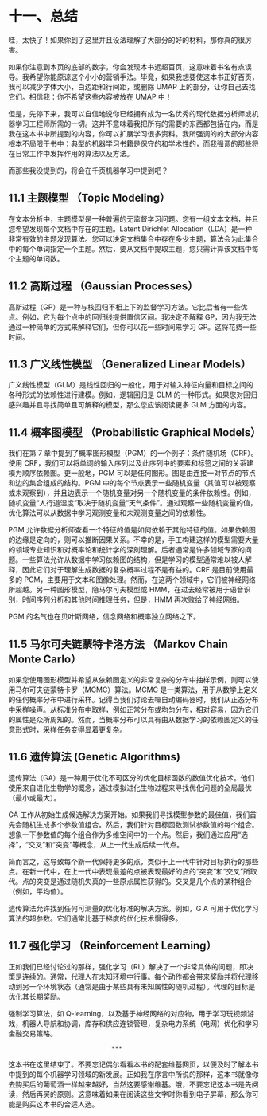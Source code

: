 # 十一、总结

哇，太快了！如果你到了这里并且设法理解了大部分的好的材料，那你真的很厉害。

如果你注意到本页的底部的数字，你会发现本书远超百页，这意味着书名有点误导。我希望你能原谅这个小小的营销手法。毕竟，如果我想要使这本书正好百页，我可以减少字体大小，白边距和行间距，或删除 UMAP 上的部分，让你自己去找它们。相信我：你不希望这些内容被放在 UMAP 中！

但是，先停下来，我可以自信地说你已经拥有成为一名优秀的现代数据分析师或机器学习工程师所需的一切。这并不意味着我把所有的需要的东西都包括在内，而是我在这本书中所提到的内容，你可以扩展学习很多资料。我所强调的的大部分内容根本不局限于书中：典型的机器学习书籍是保守的和学术性的，而我强调的那些将在日常工作中发挥作用的算法以及方法。

而那些我没提到的，将会在千页机器学习中提到吧？

## 11.1 主题模型 （Topic Modeling）

在文本分析中，主题模型是一种普遍的无监督学习问题。您有一组文本文档，并且您希望发现每个文档中存在的主题。Latent Dirichlet Allocation（LDA）是一种非常有效的主题发现算法。您可以决定文档集合中存在多少主题，算法会为此集合中的每个单词指定一个主题。然后，要从文档中提取主题，您只需计算该文档中每个主题的单词数。

## 11.2 高斯过程 （Gaussian Processes）

高斯过程（GP）是一种与核回归不相上下的监督学习方法。它比后者有一些优点。例如，它为每个点中的回归线提供置信区间。我决定不解释 GP，因为我无法通过一种简单的方式来解释它们，但你可以花一些时间来学习 GP。这将花费一些时间。

## 11.3 广义线性模型 （Generalized Linear Models）

广义线性模型（GLM）是线性回归的一般化，用于对输入特征向量和目标之间的各种形式的依赖性进行建模。例如，逻辑回归是 GLM 的一种形式。如果您对回归感兴趣并且寻找简单且可解释的模型，那么您应该阅读更多 GLM 方面的内容。

## 11.4 概率图模型 （Probabilistic Graphical Models）

我们在第 7 章中提到了概率图形模型（PGM）的一个例子：条件随机场（CRF）。使用 CRF，我们可以将单词的输入序列以及此序列中的要素和标签之间的关系建模为顺序依赖图。更一般地，PGM 可以是任何图形。图是由连接一对节点的节点和边的集合组成的结构。PGM 中的每个节点表示一些随机变量（其值可以被观察或未观察到），并且边表示一个随机变量对另一个随机变量的条件依赖性。例如，随机变量“人行道湿度”取决于随机变量“天气条件”。通过观察一些随机变量的值，优化算法可以从数据中学习观测变量和未观测变量之间的依赖性。

PGM 允许数据分析师查看一个特征的值是如何依赖于其他特征的值。如果依赖图的边缘是定向的，则可以推断因果关系。不幸的是，手工构建这样的模型需要大量的领域专业知识和对概率论和统计学的深刻理解。后者通常是许多领域专家的问题。一些算法允许从数据中学习依赖图的结构，但是学习的模型通常难以被人解释，因此它们对于理解生成数据的复杂概率过程不是有益的。CRF 是目前使用最多的 PGM，主要用于文本和图像处理。然而，在这两个领域中，它们被神经网络所超越。另一种图形模型，隐马尔可夫模型或 HMM，在过去经常被用于语音识别，时间序列分析和其他时间推理任务，但是，HMM 再次败给了神经网络。

PGM 的名气也在贝叶斯网络，信念网络和概率独立网络之下。

## 11.5 马尔可夫链蒙特卡洛方法 （Markov Chain Monte Carlo）

如果您使用图形模型并希望从依赖图定义的非常复杂的分布中抽样示例，则可以使用马尔可夫链蒙特卡罗（MCMC）算法。MCMC 是一类算法，用于从数学上定义的任何概率分布中进行采样。记得当我们讨论去噪自动编码器时，我们从正态分布中采样噪声。从标准分布中取样，例如正常分布或均匀分布，相对容易，因为它们的属性是众所周知的。然而，当概率分布可以具有由从数据学习的依赖图定义的任意形式时，采样任务变得显着更复杂。

## 11.6 遗传算法 (Genetic Algorithms)

遗传算法（GA）是一种用于优化不可区分的优化目标函数的数值优化技术。他们使用来自进化生物学的概念，通过模拟进化生物过程来寻找优化问题的全局最优（最小或最大）。

GA 工作从初始生成候选解决方案开始。如果我们寻找模型参数的最佳值，我们首先会随机生成多个参数值组合。然后，我们针对目标函数测试参数值的每个组合。想象一下参数值的每个组合作为多维空间中的一个点。然后，我们通过应用“选择”，“交叉”和“突变”等概念，从上一代生成后续一代点。

简而言之，这导致每个新一代保持更多的点，类似于上一代中针对目标执行的那些点。在新一代中，在上一代中表现最差的点被表现最好的点的“突变”和“交叉”所取代。点的突变是通过随机失真的一些原点属性获得的。交叉是几个点的某种组合（例如，平均值）。

遗传算法允许找到任何可测量的优化标准的解决方案。例如，G A 可用于优化学习算法的超参数。它们通常比基于梯度的优化技术慢得多。

## 11.7 强化学习 （Reinforcement Learning）

正如我们已经讨论过的那样，强化学习（RL）解决了一个非常具体的问题，即决策是连续的。通常，代理人在未知环境中行事。每个动作都会带来奖励并将代理移动到另一个环境状态（通常是由于某些具有未知属性的随机过程）。代理的目标是优化其长期奖励。

强制学习算法，如 Q-learning，以及基于神经网络的对应物，用于学习玩视频游戏，机器人导航和协调，库存和供应连锁管理，复杂电力系统（电网）优化和学习金融交易策略。

                                 ***

这本书在这里结束了。不要忘记偶尔看看本书的配套维基网页，以便及时了解本书中提到的每个机器学习领域的新发展。正如我在序言中所说的那样，这本书就像你去购买后的葡萄酒一样越来越好，当然这要感谢维基。哦，不要忘记这本书是先阅读，然后再买的原则。这意味着如果在阅读这些文字时你看到电子屏幕，那么你可能是购买这本书的合适人选。
